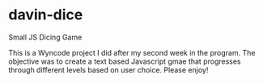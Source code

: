 # davin-dice
Small JS Dicing Game

This is a Wyncode project I did after my second week in the program.  The objective was to create a text based Javascript 
gmae that progresses through different levels based on user choice.  Please enjoy!
